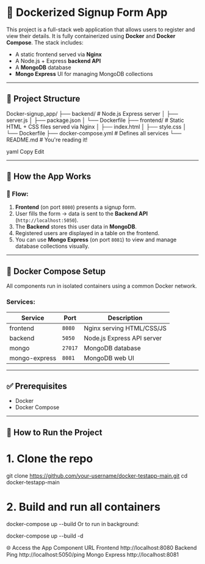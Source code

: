 # 🐳 Dockerized Signup Form App

This project is a full-stack web application that allows users to register and view their details. It is fully containerized using **Docker** and **Docker Compose**. The stack includes:

- A static frontend served via **Nginx**
- A Node.js + Express **backend API**
- A **MongoDB** database
- **Mongo Express** UI for managing MongoDB collections

---

## 📁 Project Structure

Docker-signup_app/
├── backend/ # Node.js Express server
│ ├── server.js
│ ├── package.json
│ └── Dockerfile
├── frontend/ # Static HTML + CSS files served via Nginx
│ ├── index.html
│ ├── style.css
│ └── Dockerfile
├── docker-compose.yml # Defines all services
└── README.md # You're reading it!

yaml
Copy
Edit

---

## 🚀 How the App Works

### 🔗 Flow:

1. **Frontend** (on port `8080`) presents a signup form.
2. User fills the form → data is sent to the **Backend API** (`http://localhost:5050`).
3. The **Backend** stores this user data in **MongoDB**.
4. Registered users are displayed in a table on the frontend.
5. You can use **Mongo Express** (on port `8081`) to view and manage database collections visually.

---

## 🐳 Docker Compose Setup

All components run in isolated containers using a common Docker network.

### Services:

| Service       | Port    | Description                |
| ------------- | ------- | -------------------------- |
| frontend      | `8080`  | Nginx serving HTML/CSS/JS  |
| backend       | `5050`  | Node.js Express API server |
| mongo         | `27017` | MongoDB database           |
| mongo-express | `8081`  | MongoDB web UI             |

---

## ✅ Prerequisites

- Docker
- Docker Compose

---

## 🔧 How to Run the Project

# 1. Clone the repo

git clone https://github.com/your-username/docker-testapp-main.git
cd docker-testapp-main

# 2. Build and run all containers

docker-compose up --build
Or to run in background:

docker-compose up --build -d

🌐 Access the App
Component URL
Frontend http://localhost:8080
Backend Ping http://localhost:5050/ping
Mongo Express http://localhost:8081

```

```
